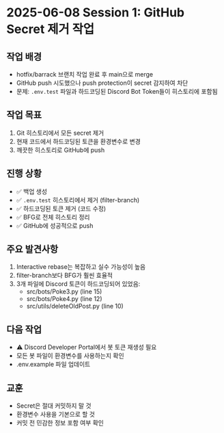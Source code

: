 # 2025-06-08 Session 1: GitHub Secret 제거 작업

## 작업 배경
- hotfix/barrack 브랜치 작업 완료 후 main으로 merge
- GitHub push 시도했으나 push protection이 secret 감지하여 차단
- 문제: `.env.test` 파일과 하드코딩된 Discord Bot Token들이 히스토리에 포함됨

## 작업 목표
1. Git 히스토리에서 모든 secret 제거
2. 현재 코드에서 하드코딩된 토큰을 환경변수로 변경
3. 깨끗한 히스토리로 GitHub에 push

## 진행 상황
- ✅ 백업 생성
- ✅ `.env.test` 히스토리에서 제거 (filter-branch)
- ✅ 하드코딩된 토큰 제거 (코드 수정)
- ✅ BFG로 전체 히스토리 정리
- ✅ GitHub에 성공적으로 push

## 주요 발견사항
1. Interactive rebase는 복잡하고 실수 가능성이 높음
2. filter-branch보다 BFG가 훨씬 효율적
3. 3개 파일에 Discord 토큰이 하드코딩되어 있었음:
   - src/bots/Poke3.py (line 15)
   - src/bots/Poke4.py (line 12)
   - src/utils/deleteOldPost.py (line 10)

## 다음 작업
- ⚠️ Discord Developer Portal에서 봇 토큰 재생성 필요
- 모든 봇 파일이 환경변수를 사용하는지 확인
- .env.example 파일 업데이트

## 교훈
- Secret은 절대 커밋하지 말 것
- 환경변수 사용을 기본으로 할 것
- 커밋 전 민감한 정보 포함 여부 확인